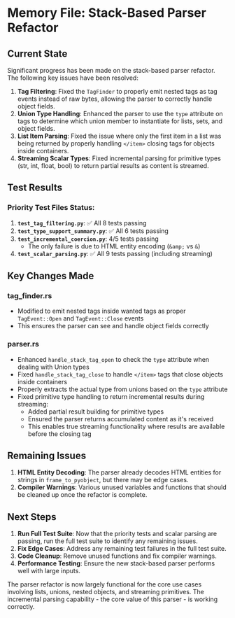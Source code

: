 # Memory File: Stack-Based Parser Refactor

## Current State

Significant progress has been made on the stack-based parser refactor. The following key issues have been resolved:

1. **Tag Filtering**: Fixed the `TagFinder` to properly emit nested tags as tag events instead of raw bytes, allowing the parser to correctly handle object fields.
2. **Union Type Handling**: Enhanced the parser to use the `type` attribute on tags to determine which union member to instantiate for lists, sets, and object fields.
3. **List Item Parsing**: Fixed the issue where only the first item in a list was being returned by properly handling `</item>` closing tags for objects inside containers.
4. **Streaming Scalar Types**: Fixed incremental parsing for primitive types (str, int, float, bool) to return partial results as content is streamed.

## Test Results

### Priority Test Files Status:
1. **`test_tag_filtering.py`**: ✅ All 8 tests passing
2. **`test_type_support_summary.py`**: ✅ All 6 tests passing  
3. **`test_incremental_coercion.py`**: 4/5 tests passing
   - The only failure is due to HTML entity encoding (`&amp;` vs `&`)
4. **`test_scalar_parsing.py`**: ✅ All 9 tests passing (including streaming)

## Key Changes Made

### tag_finder.rs
- Modified to emit nested tags inside wanted tags as proper `TagEvent::Open` and `TagEvent::Close` events
- This ensures the parser can see and handle object fields correctly

### parser.rs
- Enhanced `handle_stack_tag_open` to check the `type` attribute when dealing with Union types
- Fixed `handle_stack_tag_close` to handle `</item>` tags that close objects inside containers
- Properly extracts the actual type from unions based on the `type` attribute
- Fixed primitive type handling to return incremental results during streaming:
  - Added partial result building for primitive types
  - Ensured the parser returns accumulated content as it's received
  - This enables true streaming functionality where results are available before the closing tag

## Remaining Issues

1. **HTML Entity Decoding**: The parser already decodes HTML entities for strings in `frame_to_pyobject`, but there may be edge cases.
2. **Compiler Warnings**: Various unused variables and functions that should be cleaned up once the refactor is complete.

## Next Steps

1. **Run Full Test Suite**: Now that the priority tests and scalar parsing are passing, run the full test suite to identify any remaining issues.
2. **Fix Edge Cases**: Address any remaining test failures in the full test suite.
3. **Code Cleanup**: Remove unused functions and fix compiler warnings.
4. **Performance Testing**: Ensure the new stack-based parser performs well with large inputs.

The parser refactor is now largely functional for the core use cases involving lists, unions, nested objects, and streaming primitives. The incremental parsing capability - the core value of this parser - is working correctly.
